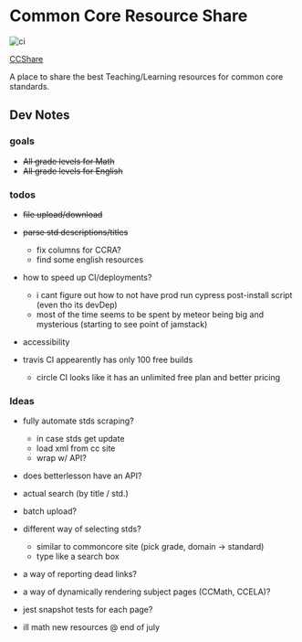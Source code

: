 # Common Core Resource Share

![ci](https://travis-ci.com/jistjoalal/resource-share.svg?token=twXeNQnipqLZqxvas2bx&branch=master)

[CCShare](https://ccshare.herokuapp.com/cc/)

A place to share the best Teaching/Learning resources for common core standards.

## Dev Notes

### goals

- <s>All grade levels for Math</s>
- <s>All grade levels for English</s>

### todos
- <s>file upload/download</s>

- <s>parse std descriptions/titles</s>
  - fix columns for CCRA?
  - find some english resources

- how to speed up CI/deployments?
  - i cant figure out how to not have prod run cypress post-install script (even tho its devDep)
  - most of the time seems to be spent by meteor being big and mysterious (starting to see point of jamstack)

- accessibility

- travis CI appearently has only 100 free builds
  - circle CI looks like it has an unlimited free plan and better pricing

### Ideas
- fully automate stds scraping?
  - in case stds get update
  - load xml from cc site
  - wrap w/ API?
- does betterlesson have an API?
- actual search (by title / std.)
- batch upload?
- different way of selecting stds?
  - similar to commoncore site (pick grade, domain -> standard)
  - type like a search box
- a way of reporting dead links?
- a way of dynamically rendering subject pages (CCMath, CCELA)?
- jest snapshot tests for each page?

- ill math new resources @ end of july
